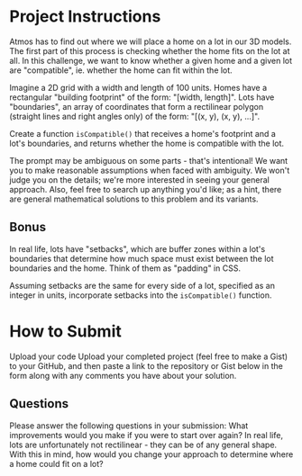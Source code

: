 # Project Instructions

Atmos has to find out where we will place a home on a lot in our 3D models. The first part of this process is checking whether the home fits on the lot at all. In this challenge, we want to know whether a given home and a given lot are "compatible", ie. whether the home can fit within the lot.
 
Imagine a 2D grid with a width and length of 100 units.
Homes have a rectangular "building footprint" of the form: "[width, length]".
Lots have "boundaries", an array of coordinates that form a rectilinear polygon (straight lines and right angles only) of the form: "[(x, y), (x, y), ...]".
 
Create a function `isCompatible()` that receives a home's footprint and a lot's boundaries, and returns whether the home is compatible with the lot.
 
The prompt may be ambiguous on some parts - that's intentional! We want you to make reasonable assumptions when faced with ambiguity. We won't judge you on the details; we're more interested in seeing your general approach. Also, feel free to search up anything you'd like; as a hint, there are general mathematical solutions to this problem and its variants.
 
## Bonus

In real life, lots have "setbacks", which are buffer zones within a lot's boundaries that determine how much space must exist between the lot boundaries and the home. Think of them as "padding" in CSS.
 
Assuming setbacks are the same for every side of a lot, specified as an integer in units, incorporate setbacks into the `isCompatible()` function.
 
# How to Submit

Upload your code
Upload your completed project (feel free to make a Gist) to your GitHub, and then paste a link to the repository or Gist below in the form along with any comments you have about your solution.
 
## Questions

Please answer the following questions in your submission:
What improvements would you make if you were to start over again?
In real life, lots are unfortunately not rectilinear - they can be of any general shape. With this in mind, how would you change your approach to determine where a home could fit on a lot?
